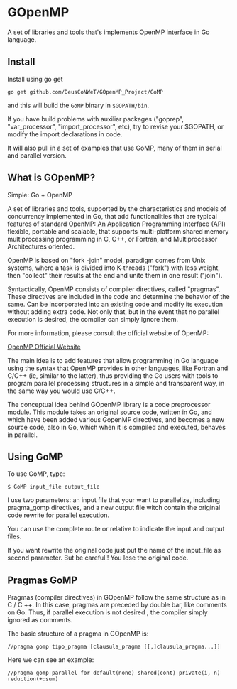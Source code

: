 GOpenMP
=======

A set of libraries and tools that's implements OpenMP interface in Go language.

Install
-------

Install using go get

    go get github.com/DeusCoNWeT/GOpenMP_Project/GoMP

and this will build the `GoMP` binary in `$GOPATH/bin`.

If you have build problems with auxiliar packages ("goprep", "var_processor", "import_processor", etc), try to revise your $GOPATH, or modify the import declarations in code.

It will also pull in a set of examples that use GoMP, many of them in serial and parallel version.

What is GOpenMP?
----------------

Simple: Go + OpenMP
 
A set of libraries and tools, supported by the characteristics and models of concurrency implemented in Go, that add functionalities that are typical features of standard OpenMP: An Application Programming Interface (API) flexible, portable and scalable, that supports multi-platform shared memory multiprocessing programming in C, C++, or Fortran, and Multiprocessor Architectures oriented.

OpenMP is based on "fork -join" model, paradigm comes from Unix systems, where a task is divided into K-threads ("fork") with less weight, then "collect" their results at the end and unite them in one result ("join").

Syntactically, OpenMP consists of compiler directives, called "pragmas". These directives are included in the code and determine the behavior of the same. Can be incorporated into an existing code and modify its execution without adding extra code. Not only that, but in the event that no parallel execution is desired, the compiler can simply ignore them.

For more information, please consult the official website of OpenMP:

[OpenMP Official Website](http://openmp.org/wp/)

The main idea is to add features that allow programming in Go language using the syntax that OpenMP provides in other languages, like Fortran and C/C++ (ie, similar to the latter), thus providing the Go users with tools to program parallel processing structures in a simple and transparent way, in the same way you would use C/C++.

The conceptual idea behind GOpenMP library is a code preprocessor module. This module takes an original source code, written in Go, and which have been added various GopenMP directives, and becomes a new source code, also in Go, which when it is compiled and executed, behaves in parallel.

Using GoMP
----------

To use GoMP, type:

    $ GoMP input_file output_file
  
I use two parameters: an input file that your want to parallelize, including pragma_gomp directives, and a new output file witch contain the original code rewrite for parallel execution.

You can use the complete route or relative to indicate the input and output files.

If you want rewrite the original code just put the name of the input_file as second parameter. But be careful!! You lose the original code.

Pragmas GoMP
------------

Pragmas (compiler directives) in GOpenMP follow the same structure as in C / C ++. In this case, pragmas are preceded by double bar, like comments on Go. Thus, if parallel execution is not desired , the compiler simply ignored as comments.

The basic structure of a pragma in GOpenMP is:

    //pragma gomp tipo_pragma [clausula_pragma [[,]clausula_pragma...]]
    
Here we can see an example:

    //pragma gomp parallel for default(none) shared(cont) private(i, n) reduction(+:sum)
    

